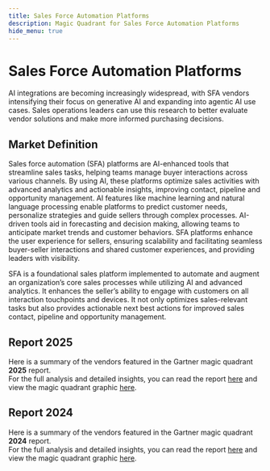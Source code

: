 ```yaml
---
title: Sales Force Automation Platforms
description: Magic Quadrant for Sales Force Automation Platforms
hide_menu: true
---
```


# Sales Force Automation Platforms

AI integrations are becoming increasingly widespread, with SFA vendors intensifying their focus on generative AI and expanding into agentic AI use cases. Sales operations leaders can use this research to better evaluate vendor solutions and make more informed purchasing decisions.

## Market Definition

Sales force automation (SFA) platforms are AI-enhanced tools that streamline sales tasks, helping teams manage buyer interactions across various channels. By using AI, these platforms optimize sales activities with advanced analytics and actionable insights, improving contact, pipeline and opportunity management. AI features like machine learning and natural language processing enable platforms to predict customer needs, personalize strategies and guide sellers through complex processes. AI-driven tools aid in forecasting and decision making, allowing teams to anticipate market trends and customer behaviors. SFA platforms enhance the user experience for sellers, ensuring scalability and facilitating seamless buyer-seller interactions and shared customer experiences, and providing leaders with visibility.

SFA is a foundational sales platform implemented to automate and augment an organization’s core sales processes while utilizing AI and advanced analytics. It enhances the seller’s ability to engage with customers on all interaction touchpoints and devices. It not only optimizes sales-relevant tasks but also provides actionable next best actions for improved sales contact, pipeline and opportunity management.

## Report 2025

Here is a summary of the vendors featured in the Gartner magic quadrant **2025** report. <br/>For the full analysis and detailed insights, you can read the report
<a href="/docs/2025/sales-force-automation-platforms.pdf" target="_blank" rel="noopener noreferrer">here</a>
and view the magic quadrant graphic
<a href="/docs/2025/sales-force-automation-platforms.png" target="_blank" rel="noopener noreferrer">here</a>.

## Report 2024

Here is a summary of the vendors featured in the Gartner magic quadrant **2024** report. <br/>For the full analysis and detailed insights, you can read the report
<a href="/docs/2024/sales-force-automation-platforms.pdf" target="_blank" rel="noopener noreferrer">here</a>
and view the magic quadrant graphic
<a href="/docs/2024/sales-force-automation-platforms.png" target="_blank" rel="noopener noreferrer">here</a>.
